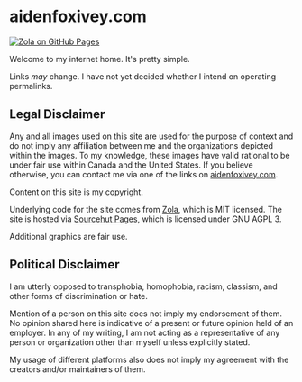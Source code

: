 # aidenfoxivey.com

[![Zola on GitHub Pages](https://github.com/aidenfoxivey/aidenfoxivey.github.io/actions/workflows/main.yml/badge.svg)](https://github.com/aidenfoxivey/aidenfoxivey.github.io/actions/workflows/main.yml)

Welcome to my internet home. It's pretty simple.

Links *may* change. I have not yet decided whether I intend on operating
permalinks.

## Legal Disclaimer

Any and all images used on this site are used for the purpose of context and do
not imply any affiliation between me and the organizations depicted within the
images. To my knowledge, these images have valid rational to be under fair use
within Canada and the United States. If you believe otherwise, you can contact
me via one of the links on [aidenfoxivey.com](https://aidenfoxivey.com).

Content on this site is my copyright.

Underlying code for the site comes from [Zola](https://www.getzola.org/), which
is MIT licensed. The site is hosted via [Sourcehut Pages](https://srht.site/),
which is licensed under GNU AGPL 3.

Additional graphics are fair use.

## Political Disclaimer

I am utterly opposed to transphobia, homophobia, racism, classism, and other
forms of discrimination or hate.

Mention of a person on this site does not imply my endorsement of them. No
opinion shared here is indicative of a present or future opinion held of an
employer. In any of my writing, I am not acting as a representative of any
person or organization other than myself unless explicitly stated.

My usage of different platforms also does not imply my agreement with the
creators and/or maintainers of them.
